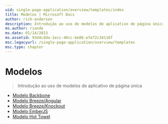 ```yaml
---
uid: single-page-application/overview/templates/index
title: Modelos | Microsoft Docs
author: rick-anderson
description: Introdução ao uso de modelos de aplicativo de página única
ms.author: riande
ms.date: 01/14/2013
ms.assetid: 93d4cdda-1ecc-40cc-be06-efe72c34116f
msc.legacyurl: /single-page-application/overview/templates
msc.type: chapter
---
```

<a name="templates"></a>Modelos
====================
> Introdução ao uso de modelos de aplicativo de página única


- [Modelo Backbone](backbonejs-template.md)
- [Modelo Breeze/Angular](breezeangular-template.md)
- [Modelo Breeze/Knockout](breezeknockout-template.md)
- [Modelo EmberJS](emberjs-template.md)
- [Modelo Hot Towel](hottowel-template.md)
